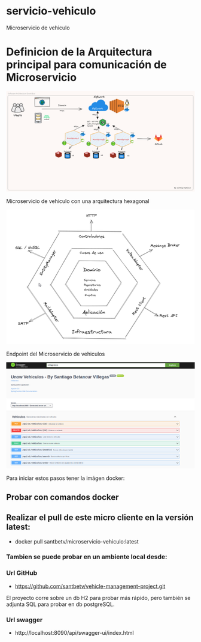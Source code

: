 # servicio-vehiculo

Microservicio de vehiculo

# Definicion de la Arquitectura principal para comunicación de Microservicio

![image-modeloArquitecturahexagonal](img/arquitectura-microservicios-hexagonal.png)

Microservicio de vehiculo con una arquitectura hexagonal

![image-modeloArquitecturahexagonal](img/Arquitectura_hexagonal7.1.png)

Endpoint del Microservicio de vehiculos

![image-modeloArquitecturahexagonal](img/crud.png)

Para iniciar estos pasos tener la imágen docker:

## Probar con comandos docker

## Realizar el pull de este micro cliente en la versión latest:

- docker pull santbetv/microservicio-vehiculo:latest

### Tambien se puede probar en un ambiente local desde:

### Url GitHub
- https://github.com/santbetv/vehicle-management-project.git

El proyecto corre sobre un db H2 para probar más rápido, pero también se adjunta
SQL para probar en db postgreSQL.

### Url swagger

- http://localhost:8090/api/swagger-ui/index.html
